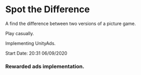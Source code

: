 # Spot the Difference

A find the difference between two versions of a picture game.

Play casually.

Implementing UnityAds.

Start Date: 20:31 06/09/2020

### Rewarded ads implementation.
